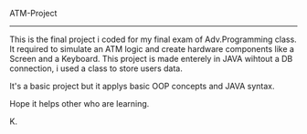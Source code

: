 ATM-Project
***********

This is the final project i coded for my final exam of Adv.Programming class. It required to simulate an ATM logic and create hardware components like a Screen and a Keyboard. 
This project is made enterely in JAVA wihtout a DB connection, i used a class to store users data.

It's a basic project but it applys basic OOP concepts and JAVA syntax.

Hope it helps other who are learning.

K.
